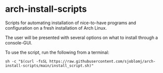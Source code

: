# arch-install-scripts
Scripts for automating installation of nice-to-have programs and configuration on a fresh installation of Arch Linux.

The user will be presented with several options on what to install through a console-GUI.

To use the script, run the following from a terminal:
```
sh -c "$(curl -fsSL https://raw.githubusercontent.com/sjoblomj/arch-install-scripts/main/install_script.sh)"
```
